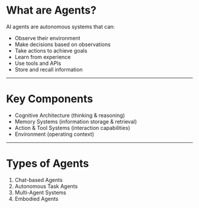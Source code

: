 

# What are Agents?

AI agents are autonomous systems that can:

- Observe their environment
- Make decisions based on observations
- Take actions to achieve goals
- Learn from experience
- Use tools and APIs
- Store and recall information

---

# Key Components

- Cognitive Architecture (thinking & reasoning)
- Memory Systems (information storage & retrieval)
- Action & Tool Systems (interaction capabilities)
- Environment (operating context)

---

# Types of Agents

1. Chat-based Agents
2. Autonomous Task Agents
3. Multi-Agent Systems
4. Embodied Agents


